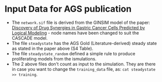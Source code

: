 # Input Data for AGS publication

- The `network.sif` file is derived from the GINSIM model of the paper: [Discovery of Drug Synergies in Gastric Cancer Cells Predicted by Logical Modeling](https://doi.org/10.1371/journal.pcbi.1004426) - node names have been changed to suit the CASCADE model.
- The file `steadystate` has the AGS Gold (Literature-derived) steady state as stated in the paper above (S4 Table).
- The file `steadystate_random` defined a simple rule to produce proliferating models from the ismulations.
- The 2 above files don't count as input to the simulation. They are there in case you want to change the `training_data` file, as: `cat steadystate >> training`.
